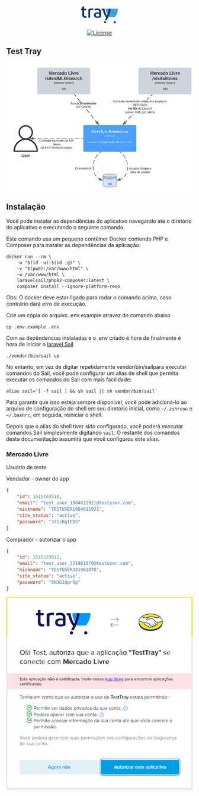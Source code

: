<p align="center"><a href="https://laravel.com" target="_blank"><img src=".github/imgs/logo_tray_site-svg.png" width="100" alt="Laravel Logo"></a></p>

<p align="center">
<a href="https://packagist.org/packages/laravel/framework"><img src="https://img.shields.io/packagist/l/laravel/framework" alt="License"></a>
</p>

## Test Tray

![img.png](.github/imgs/macro_diagram.png)

## Instalação

Você pode instalar as dependências do aplicativo navegando até o diretório do aplicativo e executando o seguinte comando. 

Este comando usa um pequeno contêiner Docker contendo PHP e Composer para instalar as dependências da aplicação: 

````shell
docker run --rm \
    -u "$(id -u):$(id -g)" \
    -v "$(pwd):/var/www/html" \
    -w /var/www/html \
    laravelsail/php82-composer:latest \
    composer install --ignore-platform-reqs
````

Obs: O docker deve estar ligado para rodar o comando acima, caso contrário dará erro de execução.

Crie um cópia do arquivo .env.example atravez do comando abaixo

````shell
cp .env.example .env
````

Com as depêndencias instaladas e o .env criado é hora de finalmente é hora de iniciar o [laravel Sail](https://laravel.com/docs/10.x/sail)

````shell
./vendor/bin/sail up
````

No entanto, em vez de digitar repetidamente vendor/bin/sailpara executar comandos do Sail, você pode configurar um alias de shell que permita executar os comandos do Sail com mais facilidade:

````shell
alias sail='[ -f sail ] && sh sail || sh vendor/bin/sail'
````

Para garantir que isso esteja sempre disponível, você pode adicioná-lo ao arquivo de configuração do shell em seu diretório inicial, como `~/.zshrcou` e `~/.bashrc`, em seguida, reiniciar o shell.

Depois que o alias do shell tiver sido configurado, você poderá executar comandos Sail simplesmente digitando `sail`. O restante dos comandos desta documentação assumirá que você configurou este alias.

### Mercado Livre

Usuário de teste 

Vendador - owner do app

````json
{
    "id": 1515163510,
    "email": "test_user_1984611921@testuser.com",
    "nickname": "TESTUSER1984611921",
    "site_status": "active",
    "password": "371zHq1EDS"
}
````

Comprador - autorizar o app

````json
{
    "id": 1515233612,
    "email": "test_user_331961870@testuser.com",
    "nickname": "TESTUSER331961870",
    "site_status": "active",
    "password": "5NJG1QprSp"
}
````

![img.png](.github/imgs/meli_authorizarion.png)
